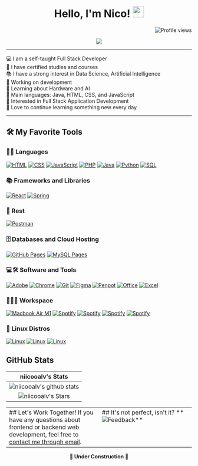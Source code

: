 <h1 align="center">
Hello, I'm Nico!
  <img src="https://media.giphy.com/media/hvRJCLFzcasrR4ia7z/giphy.gif" width="30"></h1> 

<img src="https://komarev.com/ghpvc/?username=niicooalv&color=green" alt="Profile views" align='right'/>
<br/>

<p align="center">
  <a href="https://github.com/niicooalv/readme-typing-svg"><img src="https://readme-typing-svg.herokuapp.com?lines=Game+Dev+Student;Full+Stack+Web+Developer;Freelancer;DS%20%7C%20AI%20%7C%20ML%20Enthusiast;Always%20Learning&center=true&width=500&height=50"></a>
</p>

<hr>

💻 I am a self-taught Full Stack Developer  
📝 I have certified studies and courses  
📚 I have a strong interest in Data Science, Artificial Intelligence  
🔭 Working on development  
🌱 Learning about Hardware and AI  
🌟 Main languages: Java, HTML, CSS, and JavaScript  
🚩 Interested in Full Stack Application Development  
💖 Love to continue learning something new every day

<hr>

## 🛠️ My Favorite Tools

### 👨‍💻 Languages
<p>
    <a href="#"><img alt="HTML" src="https://img.shields.io/badge/HTML%20-%23E34F26.svg?logo=html5&logoColor=white"></a>
    <a href="#"><img alt="CSS" src="https://img.shields.io/badge/CSS%20-%231572B6.svg?logo=css3&logoColor=white"></a>
    <a href="#"><img alt="JavaScript" src="https://img.shields.io/badge/JavaScript%20-%23F7DF1E.svg?logo=javascript&logoColor=black"></a>
    <a href="#"><img alt="PHP" src="https://img.shields.io/badge/PHP-%23777BB4.svg?logo=php&logoColor=white"></a>
    <a href="#"><img alt="Java" src="https://img.shields.io/badge/Java-%23007396.svg?logo=java&logoColor=white"></a>
    <a href="#"><img alt="Python" src="https://img.shields.io/badge/Python%20-%2314354C.svg?logo=python&logoColor=white"></a>
    <a href="#"><img alt="SQL" src="https://img.shields.io/badge/SQL%20-%23025E8C.svg?logo=amazon-dynamodb&logoColor=white"></a>
</p>

### 📚 Frameworks and Libraries
<p>
    <a href="#"><img alt="React" src="https://img.shields.io/badge/React-20232A?style=for-the-badge&logo=react&logoColor=61DAFB"></a>
    <a href="#"><img alt="Spring" src="https://img.shields.io/badge/Spring-20232A?style=for-the-badge&logo=spring&logoColor=6DB33F"></a>
</p>

### 🧪 Rest
<p>
    <a href="#"><img alt="Postman" src="https://img.shields.io/badge/Postman-FF6C37?style=for-the-badge&logo=postman&logoColor=white"></a>
</p>

### 🗄️ Databases and Cloud Hosting
<p>
    <a href="#"><img alt="GitHub Pages" src="https://img.shields.io/badge/GitHub%20Pages-%23327FC7.svg?logo=github&logoColor=white"></a>
    <a href="#"><img alt="MySQL Pages" src="https://img.shields.io/badge/MySQL%20Pages-%234479A1.svg?logo=mysql&logoColor=white"></a>
</p>

### 💻🛠️ Software and Tools
<p>
    <a href="#"><img alt="Adobe" src="https://img.shields.io/badge/Adobe%20-%23FF0000.svg?logo=adobe&logoColor=white"></a>
    <a href="#"><img alt="Chrome" src="https://img.shields.io/badge/Chrome-3DDC84?logo=google-chrome&logoColor=white"></a>
    <a href="#"><img alt="Git" src="https://img.shields.io/badge/Git%20-%23F05033.svg?logo=git&logoColor=white"></a>
    <a href="#"><img alt="Figma" src="https://img.shields.io/badge/Figma-%239B30FF.svg?logo=figma&logoColor=white"></a>
    <a href="#"><img alt="Penpot" src="https://img.shields.io/badge/Penpot-%2300E676.svg?logo=penpot&logoColor=white"></a>
    <a href="#"><img alt="Office" src="https://img.shields.io/badge/Office-%23D83B01.svg?logo=office&logoColor=white"></a>
    <a href="#"><img alt="Excel" src="https://img.shields.io/badge/Excel-%23217346.svg?logo=excel&logoColor=white"></a>
</p>

### 👨🏽‍💻 Workspace
<p>
    <a href="#"><img alt="Macbook Air M1" src="https://img.shields.io/badge/Visual%20Studio%20Code-0078d7.svg?style=for-the-badge&logo=visual-studio-code&logoColor=white"></a>
    <a href="#"><img alt="Spotify" src="https://img.shields.io/badge/Visual%20Studio-5C2D91.svg?style=for-the-badge&logo=visual-studio&logoColor=white"></a>
    <a href="#"><img alt="Spotify" src="https://img.shields.io/badge/IntelliJIDEA-000000.svg?style=for-the-badge&logo=intellij-idea&logoColor=white"></a>
    <a href="#"><img alt="Spotify" src="https://img.shields.io/badge/NetBeansIDE-1B6AC6.svg?style=for-the-badge&logo=apache-netbeans-ide&logoColor=white"></a>
    <a href="#"><img alt="Spotify" src="https://img.shields.io/badge/Eclipse-FE7A16.svg?style=for-the-badge&logo=Eclipse&logoColor=white"></a>
</p>

### 🐧 Linux Distros
<p>
    <a href="#"><img alt="Linux" src="https://img.shields.io/badge/-Lubuntu-%230065C2?style=for-the-badge&logo=lubuntu&logoColor=white"></a>
    <a href="#"><img alt="Linux" src="https://img.shields.io/badge/Ubuntu-E95420?style=for-the-badge&logo=ubuntu&logoColor=white"></a>
    <a href="#"><img alt="Linux" src="https://img.shields.io/badge/Linux%20Mint-87CF3E?style=for-the-badge&logo=Linux%20Mint&logoColor=white"></a>
</p>

## GitHub Stats

| niicooalv's Stats |
|:------------------:|
| ![niicooalv's github stats](https://github-readme-stats.vercel.app/api?username=niicooalv&show_icons=true&theme=algolia) |
| ![niicooalv's Stars](https://github-readme-stats.vercel.app/api?username=niicooalv&show_icons=true&locale=en&count_private=true&hide_rank=true&custom_title=My%20GitHub%20Stats&disable_animations=true&theme=algolia) |

<table style="border: none">
  <tr>
    <td width="50%" valign="top">
      ## Let's Work Together!
      If you have any questions about frontend or backend web development, feel free to <a href="mailto:test@test.local">contact me through email</a>.
    </td>
    <td width="50%" valign="top">
      ## It's not perfect, isn't it?
      **<img alt="Feedback" src="https://img.shields.io/badge/Ask%20me-anything-1abc9c.svg">**
    </td>
  </tr>
</table>

<p align="center">
  <strong>🚧 Under Construction 🚧</strong>
</p>
